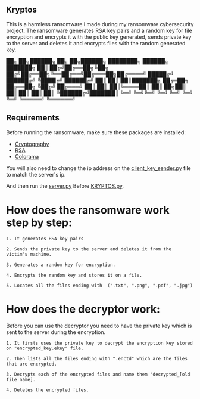 ## Kryptos
This is a harmless ransomware i made during my ransomware cybersecurity project.
The ransomware generates RSA key pairs and a random key for file encryption and  encrypts it with the public key generated, sends private key to the server and  deletes it and encrypts files with the random generated key.

██╗  ██╗██████╗ ██╗   ██╗██████╗ ████████╗ ██████╗ ███████╗
██║ ██╔╝██╔══██╗╚██╗ ██╔╝██╔══██╗╚══██╔══╝██╔═══██╗██╔════╝
█████╔╝ ██████╔╝ ╚████╔╝ ██████╔╝   ██║   ██║   ██║███████╗
██╔═██╗ ██╔══██╗  ╚██╔╝  ██╔═══╝    ██║   ██║   ██║╚════██║
██║  ██╗██║  ██║   ██║   ██║        ██║   ╚██████╔╝███████║
╚═╝  ╚═╝╚═╝  ╚═╝   ╚═╝   ╚═╝        ╚═╝    ╚═════╝ ╚══════╝

## Requirements
Before running the ransomware, make sure these packages are installed:

  - [Cryptography](https://pypi.org/project/cryptography/)
  - [RSA](https://pypi.org/project/rsa/)
  - [Colorama](https://pypi.org/project/colorama/)
 

You will also need to change the ip address on the [client_key_sender.py](https://github.com/OMARomd23/Kryptos/blob/main/client_key_sender.py) file to match the server's ip.

And then run the [server.py](https://github.com/OMARomd23/Kryptos/blob/main/server.py) Before [KRYPTOS.py](https://github.com/OMARomd23/Kryptos/blob/main/KRYPTOS.py).

# How does  the ransomware work step by step:

	1. It generates RSA key pairs
	
	2. Sends the private key to the server and deletes it from the victim's machine.
	
	3. Generates a random key for encryption.
	
	4. Encrypts the random key and stores it on a file.
	
	5. Locates all the files ending with  (".txt", ".png", ".pdf", ".jpg")
	
# How does the decryptor work:

 Before you can use the decryptor you need to have the private key which is sent to the server during the encryption.


	1. It firsts uses the private key to decrypt the encryption key stored on "encrypted_key.ekey" file.
 	
  	2. Then lists all the files ending with ".enctd" which are the files that are encrypted.
	
	3. Decrypts each of the encrypted files and name them 'decrypted_[old file name].
 
	4. Deletes the encrypted files.
